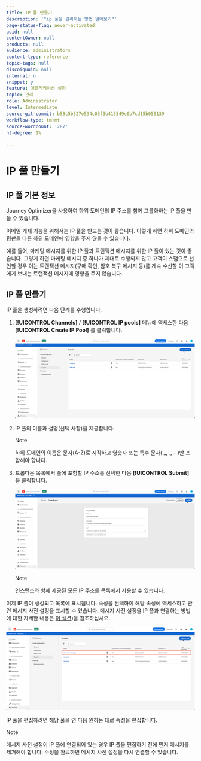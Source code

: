 ```yaml
---
title: IP 풀 만들기
description: '"ip 풀을 관리하는 방법 알아보기"'
page-status-flag: never-activated
uuid: null
contentOwner: null
products: null
audience: administrators
content-type: reference
topic-tags: null
discoiquuid: null
internal: n
snippet: y
feature: 애플리케이션 설정
topic: 관리
role: Administrator
level: Intermediate
source-git-commit: b58c5b527e594c03f3b415549e6b7cd15b050139
workflow-type: tm+mt
source-wordcount: '287'
ht-degree: 1%

---
```



# IP 풀 만들기

## IP 풀 기본 정보

Journey Optimizer을 사용하여 하위 도메인의 IP 주소를 함께 그룹화하는 IP 풀을 만들 수 있습니다.

이메일 게재 기능을 위해서는 IP 풀을 만드는 것이 좋습니다. 이렇게 하면 하위 도메인의 평판을 다른 하위 도메인에 영향을 주지 않을 수 있습니다.

예를 들어, 마케팅 메시지를 위한 IP 풀과 트랜잭션 메시지를 위한 IP 풀이 있는 것이 좋습니다. 그렇게 하면 마케팅 메시지 중 하나가 제대로 수행되지 않고 고객이 스팸으로 선언할 경우 이는 트랜잭션 메시지(구매 확인, 암호 복구 메시지 등)를 계속 수신할 이 고객에게 보내는 트랜잭션 메시지에 영향을 주지 않습니다.

## IP 풀 만들기

IP 풀을 생성하려면 다음 단계를 수행합니다.

1. **[!UICONTROL Channels]** / **[!UICONTROL IP pools]** 메뉴에 액세스한 다음 **[!UICONTROL Create IP Pool]** 를 클릭합니다.

   ![](../assets/ip-pool-create.png)

1. IP 풀의 이름과 설명(선택 사항)을 제공합니다.

   >[!NOTE]
   >
   >하위 도메인의 이름은 문자(A-Z)로 시작하고 영숫자 또는 특수 문자( _, ., - )만 포함해야 합니다.

1. 드롭다운 목록에서 풀에 포함할 IP 주소를 선택한 다음 **[!UICONTROL Submit]** 을 클릭합니다.

   ![](../assets/ip-pool-config.png)

   >[!NOTE]
   >
   >인스턴스와 함께 제공된 모든 IP 주소를 목록에서 사용할 수 있습니다.

이제 IP 풀이 생성되고 목록에 표시됩니다. 속성을 선택하여 해당 속성에 액세스하고 관련 메시지 사전 설정을 표시할 수 있습니다. 메시지 사전 설정을 IP 풀과 연결하는 방법에 대한 자세한 내용은 [이 섹션](message-presets.md))을 참조하십시오.

![](../assets/ip-pool-created.png)

IP 풀을 편집하려면 해당 풀을 연 다음 원하는 대로 속성을 편집합니다.

>[!NOTE]
>
>메시지 사전 설정이 IP 풀에 연결되어 있는 경우 IP 풀을 편집하기 전에 먼저 메시지를 제거해야 합니다. 수정을 완료하면 메시지 사전 설정을 다시 연결할 수 있습니다.
